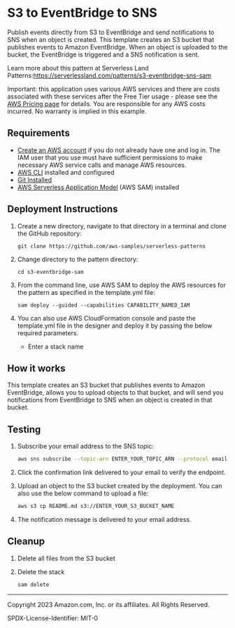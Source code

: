 # S3 to EventBridge to SNS

Publish events directly from S3 to EventBridge and send notifications to SNS when an object is created. This template creates an S3 bucket that publishes events to Amazon EventBridge. When an object is uploaded to the bucket, the EventBridge is triggered and a SNS notification is sent.

Learn more about this pattern at Serverless Land Patterns:https://serverlessland.com/patterns/s3-eventbridge-sns-sam

Important: this application uses various AWS services and there are costs associated with these services after the Free Tier usage - please see the [AWS Pricing page](https://aws.amazon.com/pricing/) for details. You are responsible for any AWS costs incurred. No warranty is implied in this example.

## Requirements

- [Create an AWS account](https://portal.aws.amazon.com/gp/aws/developer/registration/index.html) if you do not already have one and log in. The IAM user that you use must have sufficient permissions to make necessary AWS service calls and manage AWS resources.
- [AWS CLI](https://docs.aws.amazon.com/cli/latest/userguide/install-cliv2.html) installed and configured
- [Git Installed](https://git-scm.com/book/en/v2/Getting-Started-Installing-Git)
- [AWS Serverless Application Model](https://docs.aws.amazon.com/serverless-application-model/latest/developerguide/serverless-sam-cli-install.html) (AWS SAM) installed

## Deployment Instructions

1. Create a new directory, navigate to that directory in a terminal and clone the GitHub repository:
   ```
   git clone https://github.com/aws-samples/serverless-patterns
   ```
1. Change directory to the pattern directory:
   ```
   cd s3-eventbridge-sam
   ```
1. From the command line, use AWS SAM to deploy the AWS resources for the pattern as specified in the template.yml file:
   ```
   sam deploy --guided --capabilities CAPABILITY_NAMED_IAM
   ```
1. You can also use AWS CloudFormation console and paste the template.yml file in the designer and deploy it by passing the below required parameters.

   - Enter a stack name

## How it works

This template creates an S3 bucket that publishes events to Amazon EventBridge, allows you to upload objects to that bucket, and will send you notifications from EventBridge to SNS when an object is created in that bucket.

## Testing

1. Subscribe your email address to the SNS topic:
    ```bash
    aws sns subscribe --topic-arn ENTER_YOUR_TOPIC_ARN --protocol email --notification-endpoint ENTER_YOUR_EMAIL_ADDRESS
    ```
1. Click the confirmation link delivered to your email to verify the endpoint.

1. Upload an object to the S3 bucket created by the deployment. You can also use the below command to upload a file:
    ```bash
    aws s3 cp README.md s3://ENTER_YOUR_S3_BUCKET_NAME
    ```
1. The notification message is delivered to your email address.

## Cleanup

1. Delete all files from the S3 bucket

1. Delete the stack
   ```bash
   sam delete
   ```

---

Copyright 2023 Amazon.com, Inc. or its affiliates. All Rights Reserved.

SPDX-License-Identifier: MIT-0
